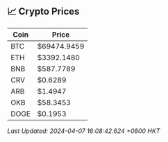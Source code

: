 ## 📈 Crypto Prices

| Coin | Price |
| ---- | ----- |
| BTC | $69474.9459 |
| ETH | $3392.1480 |
| BNB | $587.7789 |
| CRV | $0.6289 |
| ARB | $1.4947 |
| OKB | $58.3453 |
| DOGE | $0.1953 |

_Last Updated: 2024-04-07 16:08:42.624 +0800 HKT_